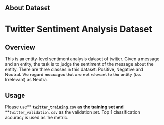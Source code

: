 ## About Dataset

# Twitter Sentiment Analysis Dataset

## Overview

This is an entity-level sentiment analysis dataset of twitter. Given a message and an entity, the task is to judge the sentiment of the message about the entity. There are three classes in this dataset: Positive, Negative and Neutral. We regard messages that are not relevant to the entity (i.e. Irrelevant) as Neutral.

## Usage

Please use** **`twitter_training.csv` as the training set and** **`twitter_validation.csv` as the validation set. Top 1 classification accuracy is used as the metric.
